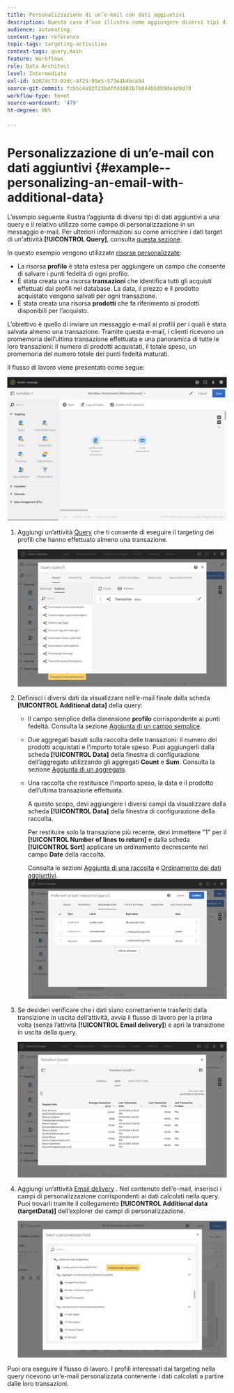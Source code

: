 ```yaml
---
title: Personalizzazione di un’e-mail con dati aggiuntivi
description: Questo caso d’uso illustra come aggiungere diversi tipi di dati aggiuntivi a una query e utilizzarla come campo di personalizzazione in un messaggio e-mail.
audience: automating
content-type: reference
topic-tags: targeting-activities
context-tags: query,main
feature: Workflows
role: Data Architect
level: Intermediate
exl-id: b207dc73-03dc-4f25-95e5-573e4b4bce54
source-git-commit: fcb5c4a92f23bdffd1082b7b044b5859dead9d70
workflow-type: tm+mt
source-wordcount: '479'
ht-degree: 86%

---
```


# Personalizzazione di un’e-mail con dati aggiuntivi {#example--personalizing-an-email-with-additional-data}

L’esempio seguente illustra l’aggiunta di diversi tipi di dati aggiuntivi a una query e il relativo utilizzo come campo di personalizzazione in un messaggio e-mail. Per ulteriori informazioni su come arricchire i dati target di un&#39;attività **[!UICONTROL Query]**, consulta [questa sezione](../../automating/using/query.md#enriching-data).

In questo esempio vengono utilizzate [risorse personalizzate](../../developing/using/data-model-concepts.md):

* La risorsa **profilo** è stata estesa per aggiungere un campo che consente di salvare i punti fedeltà di ogni profilo.
* È stata creata una risorsa **transazioni** che identifica tutti gli acquisti effettuati dai profili nel database. La data, il prezzo e il prodotto acquistato vengono salvati per ogni transazione.
* È stata creata una risorsa **prodotti** che fa riferimento ai prodotti disponibili per l’acquisto.

L’obiettivo è quello di inviare un messaggio e-mail ai profili per i quali è stata salvata almeno una transazione. Tramite questa e-mail, i clienti ricevono un promemoria dell’ultima transazione effettuata e una panoramica di tutte le loro transazioni: il numero di prodotti acquistati, il totale speso, un promemoria del numero totale dei punti fedeltà maturati.

Il flusso di lavoro viene presentato come segue:

![](assets/enrichment_example1.png)

1. Aggiungi un’attività [Query](../../automating/using/query.md) che ti consente di eseguire il targeting dei profili che hanno effettuato almeno una transazione.

   ![](assets/enrichment_example2.png)

1. Definisci i diversi dati da visualizzare nell’e-mail finale dalla scheda **[!UICONTROL Additional data]** della query:

   * Il campo semplice della dimensione **profilo** corrispondente ai punti fedeltà. Consulta la sezione [Aggiunta di un campo semplice](../../automating/using/query.md#adding-a-simple-field).
   * Due aggregati basati sulla raccolta delle transazioni: il numero dei prodotti acquistati e l’importo totale speso. Puoi aggiungerli dalla scheda **[!UICONTROL Data]** della finestra di configurazione dell’aggregato utilizzando gli aggregati **Count** e **Sum**. Consulta la sezione [Aggiunta di un aggregato](../../automating/using/query.md#adding-an-aggregate).
   * Una raccolta che restituisce l’importo speso, la data e il prodotto dell’ultima transazione effettuata.

      A questo scopo, devi aggiungere i diversi campi da visualizzare dalla scheda **[!UICONTROL Data]** della finestra di configurazione della raccolta.

      Per restituire solo la transazione più recente, devi immettere &quot;1&quot; per il **[!UICONTROL Number of lines to return]** e dalla scheda **[!UICONTROL Sort]** applicare un ordinamento decrescente nel campo **Date** della raccolta.

      Consulta le sezioni [Aggiunta di una raccolta](../../automating/using/query.md#adding-a-collection) e [Ordinamento dei dati aggiuntivi](../../automating/using/query.md#sorting-additional-data).
   ![](assets/enrichment_example4.png)

1. Se desideri verificare che i dati siano correttamente trasferiti dalla transizione in uscita dell’attività, avvia il flusso di lavoro per la prima volta (senza l’attività **[!UICONTROL Email delivery]**) e apri la transizione in uscita della query.

   ![](assets/enrichment_example5.png)

1. Aggiungi un’attività [Email delivery](../../automating/using/email-delivery.md) . Nel contenuto dell’e-mail, inserisci i campi di personalizzazione corrispondenti ai dati calcolati nella query. Puoi trovarli tramite il collegamento **[!UICONTROL Additional data (targetData)]** dell’explorer dei campi di personalizzazione.

   ![](assets/enrichment_example3.png)

Puoi ora eseguire il flusso di lavoro. I profili interessati dal targeting nella query ricevono un’e-mail personalizzata contenente i dati calcolati a partire dalle loro transazioni.
